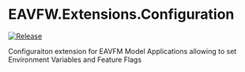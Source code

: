 # EAVFW.Extensions.Configuration
[![Release](https://github.com/EAVFW/EAVFW.Extensions.Configuration/actions/workflows/release.yml/badge.svg)](https://github.com/EAVFW/EAVFW.Extensions.Configuration/actions/workflows/release.yml)

Configuraiton extension for EAVFM Model Applications allowing to set Environment Variables and Feature Flags



